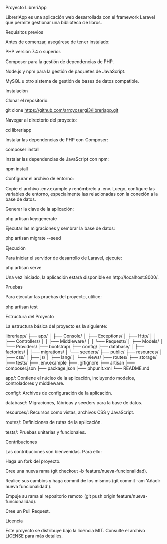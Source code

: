 Proyecto LibreriApp

LibreriApp es una aplicación web desarrollada con el framework Laravel que permite gestionar una biblioteca de libros.

Requisitos previos

Antes de comenzar, asegúrese de tener instalado:

PHP versión 7.4 o superior.

Composer para la gestión de dependencias de PHP.

Node.js y npm para la gestión de paquetes de JavaScript.

MySQL u otro sistema de gestión de bases de datos compatible.

Instalación

Clonar el repositorio:

git clone https://github.com/arroyosergi3/libreriapp.git

Navegar al directorio del proyecto:

cd libreriapp

Instalar las dependencias de PHP con Composer:

composer install

Instalar las dependencias de JavaScript con npm:

npm install

Configurar el archivo de entorno:

Copie el archivo .env.example y renómbrelo a .env. Luego, configure las variables de entorno, especialmente las relacionadas con la conexión a la base de datos.

Generar la clave de la aplicación:

php artisan key:generate

Ejecutar las migraciones y sembrar la base de datos:

php artisan migrate --seed

Ejecución

Para iniciar el servidor de desarrollo de Laravel, ejecute:

php artisan serve

Una vez iniciado, la aplicación estará disponible en http://localhost:8000/.

Pruebas

Para ejecutar las pruebas del proyecto, utilice:

php artisan test

Estructura del Proyecto

La estructura básica del proyecto es la siguiente:

libreriapp/
├── app/
│   ├── Console/
│   ├── Exceptions/
│   ├── Http/
│   │   ├── Controllers/
│   │   ├── Middleware/
│   │   └── Requests/
│   ├── Models/
│   └── Providers/
├── bootstrap/
├── config/
├── database/
│   ├── factories/
│   ├── migrations/
│   └── seeders/
├── public/
├── resources/
│   ├── css/
│   ├── js/
│   ├── lang/
│   └── views/
├── routes/
├── storage/
├── tests/
├── .env.example
├── .gitignore
├── artisan
├── composer.json
├── package.json
├── phpunit.xml
└── README.md

app/: Contiene el núcleo de la aplicación, incluyendo modelos, controladores y middleware.

config/: Archivos de configuración de la aplicación.

database/: Migraciones, fábricas y seeders para la base de datos.

resources/: Recursos como vistas, archivos CSS y JavaScript.

routes/: Definiciones de rutas de la aplicación.

tests/: Pruebas unitarias y funcionales.

Contribuciones

Las contribuciones son bienvenidas. Para ello:

Haga un fork del proyecto.

Cree una nueva rama (git checkout -b feature/nueva-funcionalidad).

Realice sus cambios y haga commit de los mismos (git commit -am 'Añadir nueva funcionalidad').

Empuje su rama al repositorio remoto (git push origin feature/nueva-funcionalidad).

Cree un Pull Request.

Licencia

Este proyecto se distribuye bajo la licencia MIT. Consulte el archivo LICENSE para más detalles.

